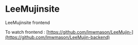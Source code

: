 # LeeMujinsite

LeeMujinsite frontend

To watch frontend : [https://github.com/lmwmason/LeeMujin-](https://github.com/lmwmason/LeeMujin-backend)
